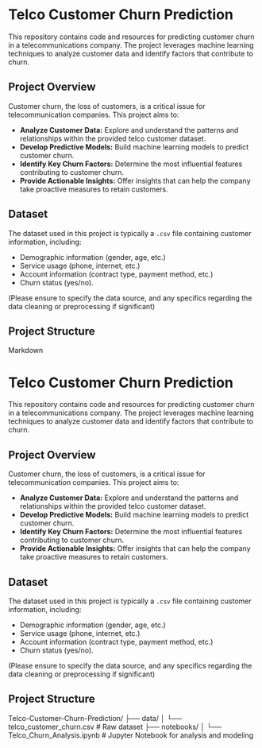 # Telco Customer Churn Prediction

This repository contains code and resources for predicting customer churn in a telecommunications company. The project leverages machine learning techniques to analyze customer data and identify factors that contribute to churn.

## Project Overview

Customer churn, the loss of customers, is a critical issue for telecommunication companies. This project aims to:

* **Analyze Customer Data:** Explore and understand the patterns and relationships within the provided telco customer dataset.
* **Develop Predictive Models:** Build machine learning models to predict customer churn.
* **Identify Key Churn Factors:** Determine the most influential features contributing to customer churn.
* **Provide Actionable Insights:** Offer insights that can help the company take proactive measures to retain customers.

## Dataset

The dataset used in this project is typically a `.csv` file containing customer information, including:

* Demographic information (gender, age, etc.)
* Service usage (phone, internet, etc.)
* Account information (contract type, payment method, etc.)
* Churn status (yes/no).

(Please ensure to specify the data source, and any specifics regarding the data cleaning or preprocessing if significant)

## Project Structure
Markdown

# Telco Customer Churn Prediction

This repository contains code and resources for predicting customer churn in a telecommunications company. The project leverages machine learning techniques to analyze customer data and identify factors that contribute to churn.

## Project Overview

Customer churn, the loss of customers, is a critical issue for telecommunication companies. This project aims to:

* **Analyze Customer Data:** Explore and understand the patterns and relationships within the provided telco customer dataset.
* **Develop Predictive Models:** Build machine learning models to predict customer churn.
* **Identify Key Churn Factors:** Determine the most influential features contributing to customer churn.
* **Provide Actionable Insights:** Offer insights that can help the company take proactive measures to retain customers.

## Dataset

The dataset used in this project is typically a `.csv` file containing customer information, including:

* Demographic information (gender, age, etc.)
* Service usage (phone, internet, etc.)
* Account information (contract type, payment method, etc.)
* Churn status (yes/no).

(Please ensure to specify the data source, and any specifics regarding the data cleaning or preprocessing if significant)

## Project Structure

Telco-Customer-Churn-Prediction/
├── data/
│   └── telco_customer_churn.csv # Raw dataset
├── notebooks/
│   └── Telco_Churn_Analysis.ipynb # Jupyter Notebook for analysis and modeling